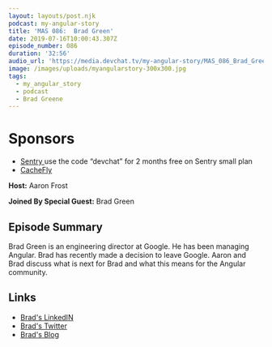 ```yaml
---
layout: layouts/post.njk
podcast: my-angular-story
title: 'MAS 086:  Brad Green'
date: 2019-07-16T10:00:43.307Z
episode_number: 086
duration: '32:56'
audio_url: 'https://media.devchat.tv/my-angular-story/MAS_086_Brad_Green.mp3'
image: /images/uploads/myangularstory-300x300.jpg
tags:
  - my_angular_story
  - podcast
  - Brad Greene
---
```

# Sponsors

* [Sentry ](https://sentry.io/welcome/) use the code “devchat” for 2 months free on Sentry small plan
* [CacheFly](https://www.cachefly.com)

**Host:** Aaron Frost

**Joined By Special Guest:** Brad Green

## Episode Summary

Brad Green is an engineering director at Google. He has been ​managing Angular. Brad has recently made a decision to leave Google. Aaron and Brad discuss what is next for Brad and what this means for the Angular community. 

## Links

* [Brad's LinkedIN](https://www.linkedin.com/in/bradlykgreen)
* [Brad's Twitter](https://twitter.com/bradlygreen?lang=en)
* [Brad's Blog](https://blog.angular.io/@bradlygreen)



##
